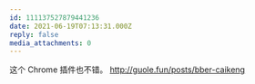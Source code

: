```yaml
---
id: 111137527879441236
date: 2021-06-19T07:13:31.000Z
reply: false
media_attachments: 0
---
```


这个 Chrome 插件也不错。 http://guole.fun/posts/bber-caikeng 

